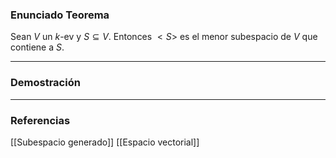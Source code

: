 ### Enunciado Teorema

Sean $V$ un $k$-ev y $S \subseteq V$. Entonces $<S>$ es el menor subespacio de $V$ que contiene a $S$.

---
### Demostración



---
### Referencias
[[Subespacio generado]]
[[Espacio vectorial]]